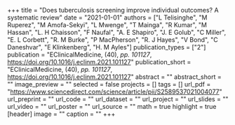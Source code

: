 +++
title = "Does tuberculosis screening improve individual outcomes? A systematic review"
date = "2021-01-01"
authors = ["L Telisinghe", "M Ruperez", "M Amofa-Sekyi", "L Mwenge", "T Mainga", "R Kumar", "M Hassan", "L. H Chaisson", "F Naufal", "A. E Shapiro", "J. E Golub", "C Miller", "E. L Corbett", "R. M Burke", "P MacPherson", "R. J Hayes", "V Bond", "C Daneshvar", "E Klinkenberg", "H. M Ayles"]
publication_types = ["2"]
publication = "EClinicalMedicine, (40), _pp. 101127_, https://doi.org/10.1016/j.eclinm.2021.101127"
publication_short = "EClinicalMedicine, (40), _pp. 101127_, https://doi.org/10.1016/j.eclinm.2021.101127"
abstract = ""
abstract_short = ""
image_preview = ""
selected = false
projects = []
tags = []
url_pdf = "https://www.sciencedirect.com/science/article/pii/S2589537021004077"
url_preprint = ""
url_code = ""
url_dataset = ""
url_project = ""
url_slides = ""
url_video = ""
url_poster = ""
url_source = ""
math = true
highlight = true
[header]
image = ""
caption = ""
+++
